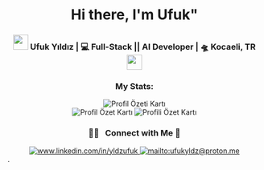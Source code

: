 <div align="center">
   <h1>Hi there, I'm Ufuk"</a></h1>
</div>

<div align="center">
   <h3>
   <img src="https://media.giphy.com/media/WUlplcMpOCEmTGBtBW/giphy.gif" width="30">  
   Ufuk Yıldız | 💻 Full-Stack || AI Developer | 🛸 Kocaeli, TR  <img src="https://media.giphy.com/media/WUlplcMpOCEmTGBtBW/giphy.gif" width="30">
   </h3>
   <h3 align="center">My Stats:</h3>
   <div align="center">
      <img src="http://github-profile-summary-cards.vercel.app/api/cards/profile-details?username=yldzufukk&theme=ayu_mirage" alt="Profil Özeti Kartı">
   </div>
   <div align="center">
      <img src="http://github-profile-summary-cards.vercel.app/api/cards/stats?username=yldzufukk&theme=ayu_mirage" alt="Profil Özet Kartı">
      <img src="http://github-profile-summary-cards.vercel.app/api/cards/most-commit-language?username=yldzufukk&theme=ayu_mirage" alt="Profili Özet Kartı">
   </div>
   

   ### 🤝🏻 &nbsp; Connect with Me 🤝

  <a href="https://www.linkedin.com/in/yldzufuk/" target="_blank">
      <img src="https://img.shields.io/badge/%20-linkedin-0072b1" alt="www.linkedin.com/in/yldzufuk">
   </a>
   <a href="mailto:ufukyldz@proton.me" target="_blank">
      <img src="https://img.shields.io/badge/%20-gmail-B23121" alt="mailto:ufukyldz@proton.me">
   </a>
</div>
.
